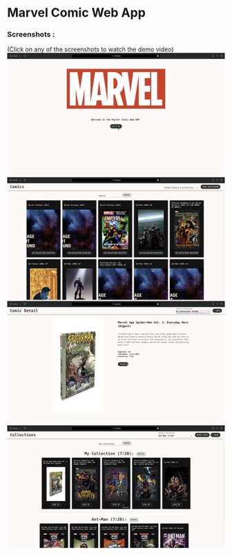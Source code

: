 # Marvel Comic Web App

### Screenshots :

(Click on any of the screenshots to watch the demo video)
[![Model](https://github.com/Jason-Wuuuu/Marvel-Comic-Web-App/blob/main/Screenshots/Home.jpeg)](https://youtu.be/rKfUaeMGa3w)
[![Model](https://github.com/Jason-Wuuuu/Marvel-Comic-Web-App/blob/main/Screenshots/Comic%20List.jpeg)](https://youtu.be/rKfUaeMGa3w)
[![Model](https://github.com/Jason-Wuuuu/Marvel-Comic-Web-App/blob/main/Screenshots/Comic%20Detail.jpeg)](https://youtu.be/rKfUaeMGa3w)
[![Model](https://github.com/Jason-Wuuuu/Marvel-Comic-Web-App/blob/main/Screenshots/Collections.jpeg)](https://youtu.be/rKfUaeMGa3w)
